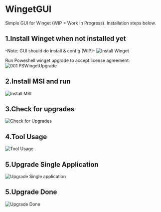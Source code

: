 ﻿# WingetGUI

Simple GUI for Winget (WIP = Work In Progress).
Installation steps below.


1.Install Winget when not installed yet
---------------------------------------
-Note: GUI should do install & config (WIP)-
![Install Winget](https://user-images.githubusercontent.com/43472567/173564504-62186a8c-18f0-498d-942a-c7dcb54ad0a1.png)

Run Poweshell winget upgrade to accept license agreement:
![001 PSWingetUpgrade](https://user-images.githubusercontent.com/43472567/173565682-2a31f35d-9efb-472f-b171-fadc369f4070.png)

2.Install MSI and run
----------------------
![Install MSI](https://user-images.githubusercontent.com/43472567/173563928-ce7a33f2-a8ca-4a3f-b015-ba002cf3b92d.png)

3.Check for upgrades
----------------------
![Check for Upgrades](https://user-images.githubusercontent.com/43472567/173564920-0269f6d1-e2f6-4d4b-b38b-3c841a4b7071.png)

4.Tool Usage
----------------------
![Tool Usage](https://user-images.githubusercontent.com/43472567/173566510-d59311b8-7f35-4b59-853e-bb61e2a70b76.png)

5.Upgrade Single Application
----------------------
![Upgrade Single application](https://user-images.githubusercontent.com/43472567/173567213-491ead8d-bee4-4c40-8a5f-0ad73ab57802.png)

5.Upgrade Done
----------------------
![Upgrade Done](https://user-images.githubusercontent.com/43472567/173567957-b78c1dd9-ee22-4634-b074-537a4235c809.png)

